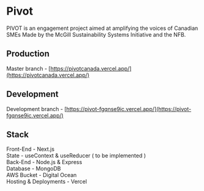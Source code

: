 # Pivot

PIVOT is an engagement project aimed at amplifying the voices of Canadian SMEs Made by the McGill Sustainability Systems Initiative and the NFB.

## Production

Master branch - [https://pivotcanada.vercel.app/](https://pivotcanada.vercel.app/)

## Development

Development branch - [https://pivot-fgqnse9ic.vercel.app/](https://pivot-fgqnse9ic.vercel.app/)

## Stack

Front-End - Next.js<br />
State - useContext & useReducer ( to be implemented )<br />
Back-End - Node.js & Express<br />
Database - MongoDB<br />
AWS Bucket - Digital Ocean<br />
Hosting & Deployments - Vercel<br />
